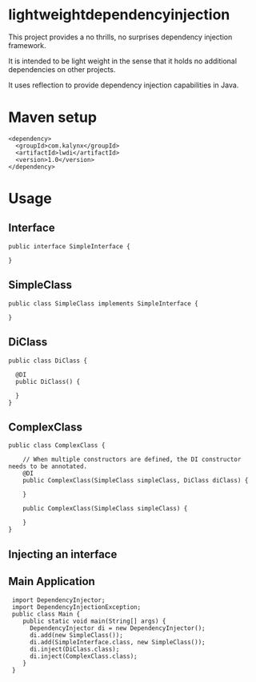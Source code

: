 # lightweightdependencyinjection

This project provides a no thrills, no surprises dependency injection framework.

It is intended to be light weight in the sense that it holds no additional dependencies on other projects.

It uses reflection to provide dependency injection capabilities in Java.

# Maven setup
```
<dependency>
  <groupId>com.kalynx</groupId>
  <artifactId>lwdi</artifactId>
  <version>1.0</version>
</dependency>
```

# Usage

## Interface
```
public interface SimpleInterface {

}
```

## SimpleClass
```
public class SimpleClass implements SimpleInterface {

}
```

## DiClass
```
public class DiClass {
  
  @DI
  public DiClass() {
  
  }
}
```

## ComplexClass
```
public class ComplexClass {

    // When multiple constructors are defined, the DI constructor needs to be annotated.
    @DI
    public ComplexClass(SimpleClass simpleClass, DiClass diClass) {
        
    }

    public ComplexClass(SimpleClass simpleClass) {
        
    }
}
```

## Injecting an interface
## Main Application
```
 import DependencyInjector;
 import DependencyInjectionException;
 public class Main {
    public static void main(String[] args) {
      DependencyInjector di = new DependencyInjector();
      di.add(new SimpleClass());
      di.add(SimpleInterface.class, new SimpleClass());
      di.inject(DiClass.class);
      di.inject(ComplexClass.class);
    }
 }
 ```

